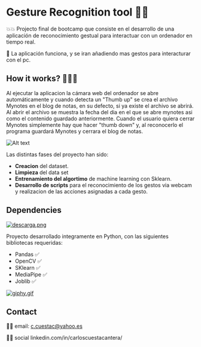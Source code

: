# Gesture Recognition tool :see_no_evil::see_no_evil:

:boom::boom: Projecto final de bootcamp que consiste en el desarrollo de una aplicación de reconocimiento gestual para interactuar con un ordenador en tiempo real.

:tada: La aplicación funciona, y se iran añadiendo mas gestos para interacturar con el pc.

## How it works? :wrench::wrench::wrench:

Al ejecutar la aplicacion la cámara web del ordenador se abre automáticamente y cuando detecta un "Thumb up" se crea el archivo Mynotes en el blog de notas, en su defecto, si ya existe el archivo se abrirá. Al abrir el archivo se muestra la fecha del dia en el que se abre mynotes asi como el contenido guardado anteriormente. Cuando el usuario quiera cerrar Mynotes simplemente hay que hacer "thumb down" y, al reconocerlo el programa guardará Mynotes y cerrara el blog de notas.

![Alt text](videoshow1.gif)

Las distintas fases del proyecto han sido:

- **Creacion** del dataset.
- **Limpieza** del data set
- **Entrenamiento del algortimo** de machine learning con Sklearn.
- **Desarrollo de scripts** para el reconocimiento de los gestos via webcam y realizacion de las acciones asignadas a cada gesto.

## Dependencies

[![descarga.png](https://i.postimg.cc/Cx2qkPqQ/descarga.png)](https://postimg.cc/w1hMdkFX)

Proyecto desarrollado integramente en Python, con las siguientes bibliotecas requeridas:

- Pandas :white_check_mark:
- OpenCV :white_check_mark:
- SKlearn :white_check_mark:
- MediaPipe :white_check_mark:
- Joblib :white_check_mark:

[![giphy.gif](https://i.postimg.cc/J7Tkrkv4/giphy.gif)](https://postimg.cc/Cdq1JzwW)

## Contact

:technologist: email: c.cuestac@yahoo.es

:technologist: social linkedin.com/in/carloscuestacantera/
